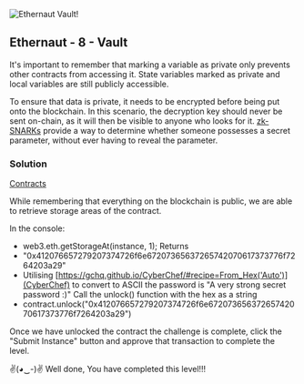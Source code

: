 ![Ethernaut Vault!](https://ethernaut.openzeppelin.com/imgs/BigLevel8.svg)

## Ethernaut - 8 - Vault

It's important to remember that marking a variable as private only prevents other contracts from accessing it. State variables marked as private and local variables are still publicly accessible.

To ensure that data is private, it needs to be encrypted before being put onto the blockchain. In this scenario, the decryption key should never be sent on-chain, as it will then be visible to anyone who looks for it. [zk-SNARKs](https://blog.ethereum.org/2016/12/05/zksnarks-in-a-nutshell/) provide a way to determine whether someone possesses a secret parameter, without ever having to reveal the parameter.

### Solution
[Contracts](./08-Vault/Vault.sol)

While remembering that everything on the blockchain is public, we are able to retrieve storage areas of the contract.

In the console:
- web3.eth.getStorageAt(instance, 1);
Returns
- "0x412076657279207374726f6e67207365637265742070617373776f7264203a29"
- Utilising [https://gchq.github.io/CyberChef/#recipe=From_Hex('Auto')](CyberChef) to convert to ASCII the password is "A very strong secret password :)"
Call the unlock() function with the hex as a string
- contract.unlock("0x412076657279207374726f6e67207365637265742070617373776f7264203a29")

Once we have unlocked the contract the challenge is complete, click the "Submit Instance" button and approve that transaction to complete the level.

✌(◕‿-)✌ Well done, You have completed this level!!!